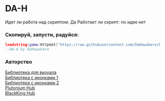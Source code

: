 # DA-H

Идет ли работа над скриптом: Да
Работает ли скрипт: по идее нет
### Скопируй, запусти, радуйся:
```lua
loadstring(game:HttpGet("https://raw.githubusercontent.com/DaHawakere/DA-H/refs/heads/main/Service/loader.luau"))()
--DA-H by DaHawakere
```


### Авторство

[Библиотека для визуала](https://github.com/ActualMasterOogway)<br> 
[Библиотека с иконками 1](https://lucide.dev/icons/)<br> 
[Библиотека с иконками 2](https://phosphoricons.com/)<br> 
[Plutonium Hub](https://github.com/PawsThePaw)<br> 
[BlackKing Hub](https://github.com/KINGHUB01)
